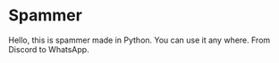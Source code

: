 # Spammer
Hello, this is spammer made in Python. You can use it any where. From Discord to WhatsApp.
